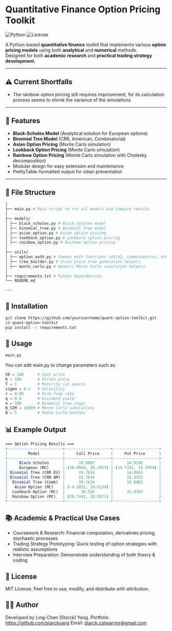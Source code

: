 # Quantitative Finance Option Pricing Toolkit

![Python](https://img.shields.io/badge/python-3.10+-blue.svg)
![License](https://img.shields.io/badge/license-MIT-green.svg)

A Python-based **quantitative finance** toolkit that implements various **option pricing models** using both **analytical** and **numerical** methods.  
Designed for both **academic research** and **practical trading strategy development**.

---

## ⚠️ Current Shortfalls

- The rainbow option pricing still requires improvement,  for its calculation process seems to shrink the variance of the simulations

---

## 📌 Features

- **Black-Scholes Model** (Analytical solution for European options)
- **Binomial Tree Model** (CRR, American, Combinatorial)
- **Asian Option Pricing** (Monte Carlo simulation)
- **Lookback Option Pricing** (Monte Carlo simulation)
- **Rainbow Option Pricing** (Monte Carlo simulation with Cholesky decomposition)
- Modular design for easy extension and maintenance
- PrettyTable-formatted output for clean presentation

---

## 📂 File Structure

```bash
│
├── main.py # Main script to run all models and compare results
│
├── models/
│ ├── black_scholes.py # Black-Scholes model
│ ├── binomial_tree.py # Binomial tree model
│ ├── asian_option.py # Asian option pricing
│ ├── lookback_option.py # Lookback option pricing
│ ├── rainbow_option.py # Rainbow option pricing
│
├── utils/
│ ├── option_math.py # Common math functions (d1/d2, combinatorics, etc.)
│ ├── tree_builder.py # Stock price tree generation helpers
│ ├── monte_carlo.py # Generic Monte Carlo simulation helpers
│
├── requirements.txt # Python dependencies
└── README.md

---
```

## 🔧 Installation

```bash
git clone https://github.com/yourusername/quant-option-toolkit.git
cd quant-option-toolkit
pip install -r requirements.txt
```

## 🚀 Usage

```python
main.py
```

You can edit main.py to change parameters such as:

```python
S0 = 100      # Spot price
K = 100       # Strike price
T = 1         # Maturity (in years)
sigma = 0.2   # Volatility
r = 0.05      # Risk-free rate
q = 0.0       # Dividend yield
n = 100       # Binomial tree steps
N_SIM = 10000 # Monte Carlo simulations
B = 5         # Monte Carlo batches
```

## 📊 Example Output
```mathematica
=== Option Pricing Results ===
+------------------------+--------------------+--------------------+
|         Model          |     Call Price     |     Put Price      |
+------------------------+--------------------+--------------------+
|     Black-Scholes      |      19.8067       |      14.9296       |
|     European (MC)      | (19.0504, 20.2957) | (14.7241, 15.2954) |
| Binomial Tree (CRR EU) |      19.7634       |      14.8863       |
| Binomial Tree (CRR AM) |      19.7634       |      15.4321       |
|  Binomial Tree (Comb)  |      19.7634       |      14.8863       |
|   Asian Option (MC)    | (-4.2832, 29.6134) |                    |
|  Lookback Option (MC)  |       36.526       |      31.8767       |
|  Rainbow Option (MC)   | (20.7441, 20.8971) |                    |
+------------------------+--------------------+--------------------+

```

## 📚 Academic & Practical Use Cases
- Coursework & Research: Financial computation, derivatives pricing, stochastic processes
- Trading Strategy Prototyping: Quick testing of option strategies with realistic assumptions
- Interview Preparation: Demonstrate understanding of both theory & coding

## 📜 License
MIT License.
Feel free to use, modify, and distribute with attribution.

## 👨‍💻 Author
Developed by Ling-Chen (Starck) Yang.
Portfolio: https://github.com/starckyang
Email: starck.catwarrior@gmail.com 
